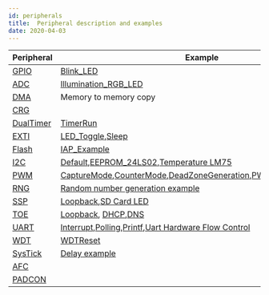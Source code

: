 ```yaml
---
id: peripherals
title:  Peripheral description and examples
date: 2020-04-03
---
```


|Peripheral                                                                           | Example                                                                          |
|-------------------------------------------------------------------------------------|----------------------------------------------------------------------------------|
|[GPIO](../W7500/Peripherals-internal/gpio.md)          |[Blink_LED](../W7500/Peripherals-internal/blink_led.md)|
|[ADC](../W7500/Peripherals-internal/adc.md)            |[Illumination_RGB_LED](../W7500/Peripherals-internal/illumination_sensor.md)                                                          | 
|[DMA](../W7500/Peripherals-internal/dma.md)            |Memory to memory copy|
|[CRG](../W7500/Peripherals-internal/crg.md)            |     |
|[DualTimer](../W7500/Peripherals-internal/dualtimer.md)|[TimerRun](../W7500/Peripherals-internal/timerrun.md)|
|[EXTI](../W7500/Peripherals-internal/exti.md)          |[LED_Toggle](../W7500/Peripherals-internal/led_toggle.md),[Sleep](../W7500/Peripherals-internal/sleep.md)|
|[Flash](../W7500/Peripherals-internal/flash.md)        |[IAP_Example](../W7500/Peripherals-internal/IAP_Example.md)|
|[I2C](../W7500/Peripherals-internal/i2c.md)            |[Default](../W7500/Peripherals-internal/init.md),[EEPROM_24LS02](../W7500/Peripherals-internal/eeprom.md),[Temperature LM75](../W7500/Peripherals-internal/lm75_temperature.md)|
|[PWM](../W7500/Peripherals-internal/pwm.md)            |[CaptureMode](../W7500/Peripherals-internal/capturemode.md),[CounterMode](../W7500/Peripherals-internal/countermode.md),[DeadZoneGeneration](../W7500/Peripherals-internal/deadzonegeneration.md),[PWMOutput](../W7500/Peripherals-internal/pwmoutput.md),[TimerMode](../W7500/Peripherals-internal/timermode.md)|
|[RNG](../W7500/Peripherals-internal/rng.md)            |[Random number generation example](../W7500/Peripherals-internal/rng_ex.md)|
|[SSP](../W7500/Peripherals-internal/ssp.md)            |[Loopback](../W7500/Peripherals-internal/Loopback.md),[SD Card LED](../W7500/Peripherals-internal/SD_Card_LED.md)|
|[TOE](../W7500/Peripherals-internal/toe.md)            |[Loopback](../W7500/Peripherals-internal/Loopback.md), [DHCP](../W7500/Peripherals-internal/dhcpclient.md),[DNS](../W7500/Peripherals-internal/dnsclient.md)|
|[UART](../W7500/Peripherals-internal/uart.md)          |[Interrupt](../W7500/Peripherals-internal/inter.md),[Polling](../W7500/Peripherals-internal/polling.md),[Printf](../W7500/Peripherals-internal/printf.md),[Uart Hardware Flow Control](../W7500/Peripherals-internal/flowcontrol.md)|
|[WDT](../W7500/Peripherals-internal/wdt.md)            |[WDTReset](../W7500/Peripherals-internal/wdtreset.md)|
|[SysTick](../W7500/Peripherals-internal/systick.md)    | [Delay example](../W7500/Peripherals-internal/delay.md)|
|[AFC](../W7500/Peripherals-internal/afc.md)            |     |
|[PADCON](../W7500/Peripherals-internal/padcon.md)      |     |

